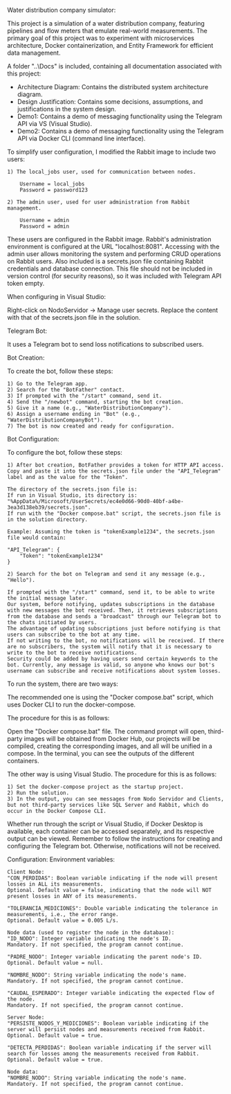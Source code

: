 Water distribution company simulator:

This project is a simulation of a water distribution company, featuring pipelines and flow meters that emulate real-world measurements.
The primary goal of this project was to experiment with microservices architecture, Docker containerization, and Entity Framework for efficient data management.

A folder "..\Docs" is included, containing all documentation associated with this project:

- Architecture Diagram: Contains the distributed system architecture diagram.
- Design Justification: Contains some decisions, assumptions, and justifications in the system design.
- Demo1: Contains a demo of messaging functionality using the Telegram API via VS (Visual Studio).
- Demo2: Contains a demo of messaging functionality using the Telegram API via Docker CLI (command line interface).
    

To simplify user configuration, I modified the Rabbit image to include two users:

	1) The local_jobs user, used for communication between nodes.
	
		Username = local_jobs
		Password = password123
	
	2) The admin user, used for user administration from Rabbit management.
	
		Username = admin
		Password = admin

These users are configured in the Rabbit image.
Rabbit's administration environment is configured at the URL "localhost:8081".
Accessing with the admin user allows monitoring the system and performing CRUD operations on Rabbit users.
Also included is a secrets.json file containing Rabbit credentials and database connection. This file should not be included in version control (for security reasons), so it was included with Telegram API token empty.

When configuring in Visual Studio:

Right-click on NodoServidor → Manage user secrets.
Replace the content with that of the secrets.json file in the solution.

Telegram Bot:

It uses a Telegram bot to send loss notifications to subscribed users.


Bot Creation:

To create the bot, follow these steps:

	1) Go to the Telegram app.
	2) Search for the "BotFather" contact.
	3) If prompted with the "/start" command, send it.
	4) Send the "/newbot" command, starting the bot creation.
	5) Give it a name (e.g., "WaterDistributionCompany").
	6) Assign a username ending in "Bot" (e.g., "WaterDistributionCompanyBot").
	7) The bot is now created and ready for configuration.

Bot Configuration:

To configure the bot, follow these steps:

	1) After bot creation, BotFather provides a token for HTTP API access. Copy and paste it into the secrets.json file under the "API_Telegram" label and as the value for the "Token".

    The directory of the secrets.json file is:
    If run in Visual Studio, its directory is: "%AppData%/Microsoft/UserSecrets/ec4e0d66-90d0-40bf-a4be-3ea3d138eb39/secrets.json".
    If run with the "Docker compose.bat" script, the secrets.json file is in the solution directory.

    Example: Assuming the token is "tokenExample1234", the secrets.json file would contain:

    "API_Telegram": {
		"Token": "tokenExample1234"
    }

	2) Search for the bot on Telegram and send it any message (e.g., "Hello").
	
    If prompted with the "/start" command, send it, to be able to write the initial message later.
    Our system, before notifying, updates subscriptions in the database with new messages the bot received. Then, it retrieves subscriptions from the database and sends a "broadcast" through our Telegram bot to the chats initiated by users.
    The advantage of updating subscriptions just before notifying is that users can subscribe to the bot at any time.
    If not writing to the bot, no notifications will be received. If there are no subscribers, the system will notify that it is necessary to write to the bot to receive notifications.
    Security could be added by having users send certain keywords to the bot. Currently, any message is valid, so anyone who knows our bot's username can subscribe and receive notifications about system losses.

To run the system, there are two ways:

The recommended one is using the "Docker compose.bat" script, which uses Docker CLI to run the docker-compose.

The procedure for this is as follows:

Open the "Docker compose.bat" file.
The command prompt will open, third-party images will be obtained from Docker Hub, our projects will be compiled, creating the corresponding images, and all will be unified in a compose.
In the terminal, you can see the outputs of the different containers.

The other way is using Visual Studio.
The procedure for this is as follows:

	1) Set the docker-compose project as the startup project.
	2) Run the solution.
	3) In the output, you can see messages from Nodo Servidor and Clients, but not third-party services like SQL Server and Rabbit, which do occur in the Docker Compose CLI.

Whether run through the script or Visual Studio, if Docker Desktop is available, each container can be accessed separately, and its respective output can be viewed.
Remember to follow the instructions for creating and configuring the Telegram bot. Otherwise, notifications will not be received.

Configuration:
	Environment variables:

	Client Node:
	"CON_PERDIDAS": Boolean variable indicating if the node will present losses in ALL its measurements.
	Optional. Default value = false, indicating that the node will NOT present losses in ANY of its measurements.
	
	"TOLERANCIA_MEDICIONES": Double variable indicating the tolerance in measurements, i.e., the error range.
	Optional. Default value = 0.005 L/s.
	
	Node data (used to register the node in the database):
	"ID_NODO": Integer variable indicating the node's ID.
	Mandatory. If not specified, the program cannot continue.
	
	"PADRE_NODO": Integer variable indicating the parent node's ID.
	Optional. Default value = null.
	
	"NOMBRE_NODO": String variable indicating the node's name.
	Mandatory. If not specified, the program cannot continue.
	
	"CAUDAL_ESPERADO": Integer variable indicating the expected flow of the node.
	Mandatory. If not specified, the program cannot continue.
	
	Server Node:
	"PERSISTE_NODOS_Y_MEDICIONES": Boolean variable indicating if the server will persist nodes and measurements received from Rabbit.
	Optional. Default value = true.
	
	"DETECTA_PERDIDAS": Boolean variable indicating if the server will search for losses among the measurements received from Rabbit.
	Optional. Default value = true.
	
	Node data:
	"NOMBRE_NODO": String variable indicating the node's name.
	Mandatory. If not specified, the program cannot continue.
